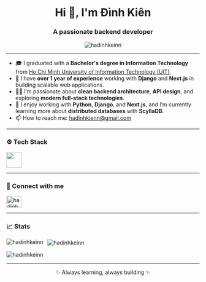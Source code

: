 <h1 align="center">Hi 👋, I'm Đình Kiên</h1>  
<h3 align="center">A passionate backend developer</h3>  

<p align="center">  
  <img src="https://komarev.com/ghpvc/?username=hadinhkeinn&label=Profile%20views&color=0e75b6&style=flat" alt="hadinhkeinn" />  
</p>

---

- 🎓 I graduated with a **Bachelor's degree in Information Technology** from [Ho Chi Minh University of Information Technology (UIT)](https://uit.edu.vn/).  
- 💼 I have **over 1 year of experience** working with **Django** and **Next.js** in building scalable web applications.  
- 🧑‍💻 I’m passionate about **clean backend architecture**, **API design**, and exploring **modern full-stack technologies**.  
- 🐍 I enjoy working with **Python**, **Django**, and **Next.js**, and I’m currently learning more about **distributed databases** with **ScyllaDB**.  
- 📫 How to reach me: [hadinhkienn@gmail.com](mailto:hadinhkienn@gmail.com)  

---

<h3 align="left">⚙️ Tech Stack</h3>  

<p align="left">
  <img src="https://skillicons.dev/icons?i=python,django,java,js,typescript,nextjs,react,tailwind,mysql,scylladb,redis,docker&theme=light" height="40" />
</p>

---

<h3 align="left">🤝 Connect with me</h3>  
<p align="left">  
  <a href="https://www.linkedin.com/in/hadinhkienn/" target="_blank">
    <img align="center" src="https://raw.githubusercontent.com/rahuldkjain/github-profile-readme-generator/master/src/images/icons/Social/linked-in-alt.svg" alt="hadinhkienn" height="30" width="40" />
  </a>
</p>  

---

<h3 align="left">📈 Stats</h3>  

<p>
  <img align="left" src="https://github-readme-stats.vercel.app/api/top-langs?username=hadinhkeinn&show_icons=true&locale=en&layout=compact&theme=tokyonight" alt="hadinhkeinn" />
</p>

<p>&nbsp;
  <img align="center" src="https://github-readme-stats.vercel.app/api?username=hadinhkeinn&show_icons=true&locale=en&theme=tokyonight" alt="hadinhkeinn" />
</p>  

<p>
  <img align="center" src="https://github-readme-streak-stats.herokuapp.com/?user=hadinhkeinn&theme=tokyonight" alt="hadinhkeinn" />
</p>

---

<p align="center">✨ Always learning, always building ✨</p>
